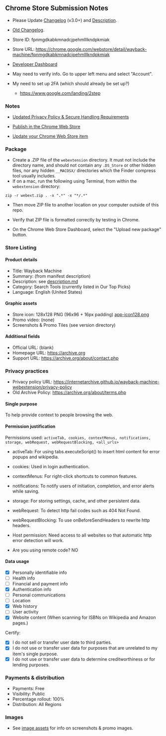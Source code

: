 ## Chrome Store Submission Notes

- Please Update [Changelog](../changelog.md) (v3.0+) and [Description](../description.md).
- [Old Changelog](changelog-chrome.md).

- Store ID: fpnmgdkabkmnadcjpehmlllkndpkmiak
- Store URL: https://chrome.google.com/webstore/detail/wayback-machine/fpnmgdkabkmnadcjpehmlllkndpkmiak

- [Developer Dashboard](https://chrome.google.com/webstore/devconsole/)

- May need to verify info. Go to upper left menu and select "Account".

- My need to set up 2FA (which should already be set up?)
  - https://www.google.com/landing/2step


### Notes

- [Updated Privacy Policy &amp; Secure Handling Requirements](https://developer.chrome.com/docs/webstore/user_data/)

- [Publish in the Chrome Web Store](https://developer.chrome.com/docs/webstore/publish/)

- [Update your Chrome Web Store item](https://developer.chrome.com/docs/webstore/update/)


### Package

- Create a .ZIP file of the `webextension` directory. It must not include the directory name, and should not contain any `.DS_Store` or other hidden files, nor any hidden `__MACOSX/` directories which the Finder compress tool usually includes.
- If on a mac, run the following using Terminal, from within the `webextension` directory:
```
zip -r webext.zip . -x ".*" -x "*/.*"
```
- Then move ZIP file to another location on your computer outside of this repo.
- Verify that ZIP file is formatted correctly by testing in Chrome.

- On the Chrome Web Store Dashboard, select the "Upload new package" button.


### Store Listing

#### Product details

- Title: Wayback Machine
- Summary: (from manifest description)
- Description: see [description.md](../description.md)
- Category: Search Tools (currently listed in Our Top Picks)
- Language: English (United States)

#### Graphic assets

- Store icon: 128x128 PNG (96x96 + 16px padding) [app-icon128.png](app-icon128.png)
- Promo video: (none)
- Screenshots & Promo Tiles (see version directory)

#### Additional fields

- Official URL: (blank)
- Homepage URL: https://archive.org
- Support URL: https://archive.org/about/contact.php


### Privacy practices

- Privacy policy URL: https://internetarchive.github.io/wayback-machine-webextension/privacy-policy
- Old Archive Policy: https://archive.org/about/terms.php

#### Single purpose

To help provide context to people browsing the web.

#### Permission justification

Permissions used: `activeTab, cookies, contextMenus, notifications, storage, webRequest, webRequestBlocking, <all_urls>`

- activeTab: For using tabs.executeScript() to insert html content for error popups and wikipedia.
- cookies: Used in login authentication.
- contextMenus: For right-click shortcuts to common features.
- notifications: To notify users of initiation, completion, and error alerts while saving.
- storage: For storing settings, cache, and other persistent data.
- webRequest: To detect http fail codes such as 404 Not Found.
- webRequestBlocking: To use onBeforeSendHeaders to rewrite http headers.
- Host permission: Need access to all websites so that automatic http error detection will work.

- Are you using remote code? NO

#### Data usage

- [x] Personally identifiable info
- [ ] Health info
- [ ] Financial and payment info
- [x] Authentication info
- [ ] Personal communications
- [ ] Location
- [x] Web history
- [ ] User activity
- [x] Website content (When scanning for ISBNs on Wikipedia and Amazon pages.)

Certify:
- [x] I do not sell or transfer user date to third parties.
- [x] I do not use or transfer user data for purposes that are unrelated to my item's single purpose.
- [x] I do not use or transfer user data to determine creditworthiness or for lending purposes.

### Payments & distribution

- Payments: Free
- Visibility: Public
- Percentage rollout: 100%
- Distribution: All Regions


### Images

- See [image assets](image-assets.md) for info on screenshots &amp; promo images.
